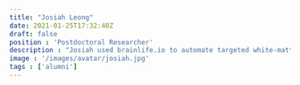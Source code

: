```yaml
---
title: "Josiah Leong"
date: 2021-01-25T17:32:40Z
draft: false
position : 'Postdoctoral Researcher'
description : "Josiah used brainlife.io to automate targeted white-matter characterizations in large datasets and processed on the ABCD dataset. After working on the brainlife.io team, Josiah became an Assistant Professor in the Department of Psychology at the University of Arkansas."
image : '/images/avatar/josiah.jpg'
tags : ['alumni']
---
```


